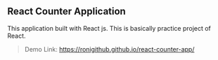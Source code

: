 
## React Counter Application

This application built with React js. This is basically practice project of React.

> Demo Link: https://ronigithub.github.io/react-counter-app/
